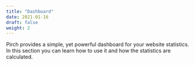 ```yaml
---
title: "Dashboard"
date: 2021-01-16
draft: false
weight: 2
---
```


Pirch provides a simple, yet powerful dashboard for your website statistics. In this section you can learn how to use it and how the statistics are calculated.
